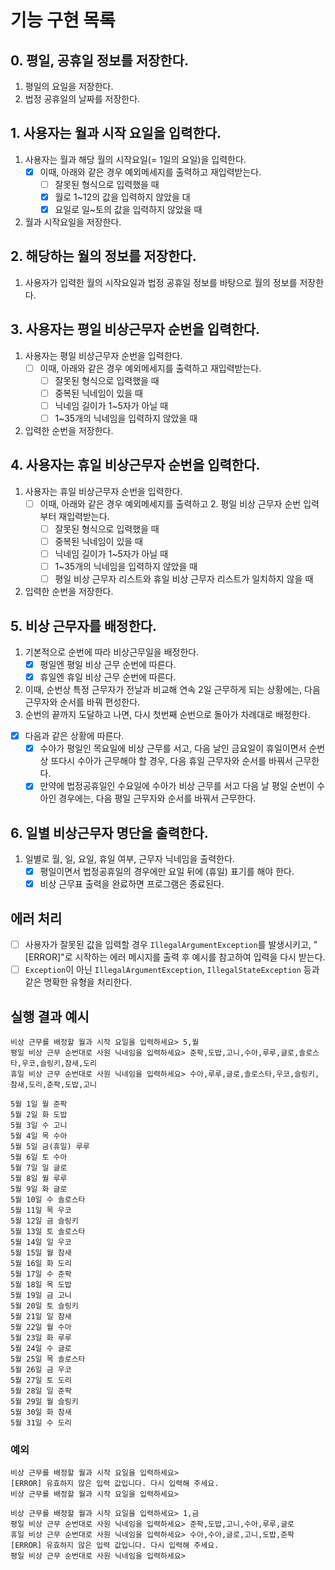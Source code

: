 
# 기능 구현 목록

## 0. 평일, 공휴일 정보를 저장한다.

1. 평일의 요일을 저장한다.
2. 법정 공휴일의 날짜를 저장한다.

## 1. 사용자는 월과 시작 요일을 입력한다.

1. 사용자는 월과 해당 월의 시작요일(= 1일의 요일)을 입력한다.
    - [x]  이때, 아래와 같은 경우 예외메세지를 출력하고 재입력받는다.
        - [ ]  잘못된 형식으로 입력했을 때
        - [x]  월로 1~12의 값을 입력하지 않았을 대
        - [x]  요일로 일~토의 값을 입력하지 않았을 때
2. 월과 시작요일을 저장한다.

## 2. 해당하는 월의 정보를 저장한다.

1. 사용자가 입력한 월의 시작요일과 법정 공휴일 정보를 바탕으로 월의 정보를 저장한다.

## 3. 사용자는 평일 비상근무자 순번을 입력한다.

1. 사용자는 평일 비상근무자 순번을 입력한다.
    - [ ]  이때, 아래와 같은 경우 예외메세지를 출력하고 재입력받는다.
        - [ ]  잘못된 형식으로 입력했을 때
        - [ ]  중복된 닉네임이 있을 때
        - [ ]  닉네임 길이가 1~5자가 아닐 때
        - [ ]  1~35개의 닉네임을 입력하지 않았을 때
2. 입력한 순번을 저장한다.

## 4. 사용자는 휴일 비상근무자 순번을 입력한다.

1. 사용자는 휴일 비상근무자 순번을 입력한다.
    - [ ]  이때, 아래와 같은 경우 예외메세지를 출력하고 2. 평일 비상 근무자 순번 입력부터 재입력받는다.
        - [ ]  잘못된 형식으로 입력했을 때
        - [ ]  중복된 닉네임이 있을 때
        - [ ]  닉네임 길이가 1~5자가 아닐 때
        - [ ]  1~35개의 닉네임을 입력하지 않았을 때
        - [ ]  평일 비상 근무자 리스트와 휴일 비상 근무자 리스트가 일치하지 않을 때
2. 입력한 순번을 저장한다.

## 5. 비상 근무자를 배정한다.

1. 기본적으로 순번에 따라 비상근무일을 배정한다.
    - [x]  평일엔 평일 비상 근무 순번에 따른다.
    - [x]  휴일엔 휴일 비상 근무 순번에 따른다.
2. 이때, 순번상 특정 근무자가 전날과 비교해 연속 2일 근무하게 되는 상황에는, 다음 근무자와 순서를 바꿔 편성한다.
3. 순번의 끝까지 도달하고 나면, 다시 첫번째 순번으로 돌아가 차례대로 배정한다.
- [x]  다음과 같은 상황에 따른다.
    - [x]  수아가 평일인 목요일에 비상 근무를 서고, 다음 날인 금요일이 휴일이면서 순번상 또다시 수아가 근무해야 할 경우, 다음 휴일 근무자와 순서를 바꿔서 근무한다.
    - [x]  만약에 법정공휴일인 수요일에 수아가 비상 근무를 서고 다음 날 평일 순번이 수아인 경우에는, 다음 평일 근무자와 순서를 바꿔서 근무한다.

## 6. 일별 비상근무자 명단을 출력한다.

1. 일별로 월, 일, 요일, 휴일 여부, 근무자 닉네임을 출력한다.
    - [x]  평일이면서 법정공휴일의 경우에만 요일 뒤에 (휴일) 표기를 해야 한다.
    - [x]  비상 근무표 출력을 완료하면 프로그램은 종료된다.

## 에러 처리

- [ ]  사용자가 잘못된 값을 입력할 경우 `IllegalArgumentException`를 발생시키고, "[ERROR]"로 시작하는 에러 메시지를 출력 후 예시를 참고하여 입력을 다시 받는다.
- [ ]  `Exception`이 아닌 `IllegalArgumentException`, `IllegalStateException` 등과 같은 명확한 유형을 처리한다.

## 실행 결과 예시

```
비상 근무를 배정할 월과 시작 요일을 입력하세요> 5,월
평일 비상 근무 순번대로 사원 닉네임을 입력하세요> 준팍,도밥,고니,수아,루루,글로,솔로스타,우코,슬링키,참새,도리
휴일 비상 근무 순번대로 사원 닉네임을 입력하세요> 수아,루루,글로,솔로스타,우코,슬링키,참새,도리,준팍,도밥,고니

5월 1일 월 준팍
5월 2일 화 도밥
5월 3일 수 고니
5월 4일 목 수아
5월 5일 금(휴일) 루루
5월 6일 토 수아
5월 7일 일 글로
5월 8일 월 루루
5월 9일 화 글로
5월 10일 수 솔로스타
5월 11일 목 우코
5월 12일 금 슬링키
5월 13일 토 솔로스타
5월 14일 일 우코
5월 15일 월 참새
5월 16일 화 도리
5월 17일 수 준팍
5월 18일 목 도밥
5월 19일 금 고니
5월 20일 토 슬링키
5월 21일 일 참새
5월 22일 월 수아
5월 23일 화 루루
5월 24일 수 글로
5월 25일 목 솔로스타
5월 26일 금 우코
5월 27일 토 도리
5월 28일 일 준팍
5월 29일 월 슬링키
5월 30일 화 참새
5월 31일 수 도리
```

### 예외

```
비상 근무를 배정할 월과 시작 요일을 입력하세요>
[ERROR] 유효하지 않은 입력 값입니다. 다시 입력해 주세요.
비상 근무를 배정할 월과 시작 요일을 입력하세요>
```

```
비상 근무를 배정할 월과 시작 요일을 입력하세요> 1,금
평일 비상 근무 순번대로 사원 닉네임을 입력하세요> 준팍,도밥,고니,수아,루루,글로
휴일 비상 근무 순번대로 사원 닉네임을 입력하세요> 수아,수아,글로,고니,도밥,준팍
[ERROR] 유효하지 않은 입력 값입니다. 다시 입력해 주세요.
평일 비상 근무 순번대로 사원 닉네임을 입력하세요>
```